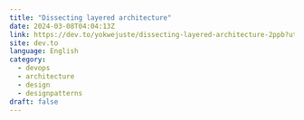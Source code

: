 ```yaml
---
title: "Dissecting layered architecture"
date: 2024-03-08T04:04:13Z
link: https://dev.to/yokwejuste/dissecting-layered-architecture-2ppb?utm_medium=RSS&utm_source=news.12bit.vn
site: dev.to
language: English
category:
  - devops
  - architecture
  - design
  - designpatterns
draft: false
---
```

